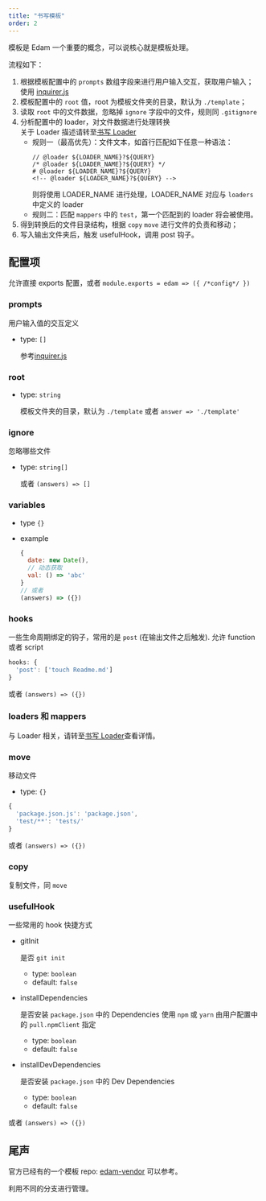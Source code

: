 ```yaml
---
title: "书写模板"
order: 2
---
```


模板是 Edam 一个重要的概念，可以说核心就是模板处理。

流程如下：

1. 根据模板配置中的 `prompts` 数组字段来进行用户输入交互，获取用户输入；  
   使用 [inquirer.js](https://github.com/SBoudrias/Inquirer.js/)
2. 模板配置中的 `root` 值，root 为模板文件夹的目录，默认为 `./template`；
3. 读取 `root` 中的文件数据，忽略掉 `ignore` 字段中的文件，规则同 `.gitignore`
4. 分析配置中的 loader，对文件数据进行处理转换  
    关于 Loader 描述请转至[书写 Loader](./write-loader_zh.md)
   * 规则一（最高优先）：文件文本，如首行匹配如下任意一种语法：
     ```text
     // @loader ${LOADER_NAME}?${QUERY}
     /* @loader ${LOADER_NAME}?${QUERY} */
     # @loader ${LOADER_NAME}?${QUERY}
     <!-- @loader ${LOADER_NAME}?${QUERY} -->
     ```
     则将使用 LOADER_NAME 进行处理，LOADER_NAME 对应与 `loaders` 中定义的 loader
   * 规则二：匹配 `mappers` 中的 `test`，第一个匹配到的 loader 将会被使用。
5. 得到转换后的文件目录结构，根据 `copy` `move` 进行文件的负责和移动；
6. 写入输出文件夹后，触发 usefulHook，调用 post 钩子。

## 配置项

允许直接 exports 配置，或者 `module.exports = edam => ({ /*config*/ })`

### prompts

用户输入值的交互定义

* type: `[]`

  参考[inquirer.js](https://github.com/SBoudrias/Inquirer.js/)

### root

* type: `string`

  模板文件夹的目录，默认为 `./template`
  或者 `answer => './template'`

### ignore

忽略哪些文件

* type: `string[]`

  或者 `(answers) => []`

### variables

* type `{}`
* example

  ```javascript
  {
    date: new Date(),
    // 动态获取
    val: () => 'abc'
  }
  // 或者
  (answers) => ({})
  ```

### hooks

一些生命周期绑定的钩子，常用的是 `post` (在输出文件之后触发).
允许 function 或者 script

```javascript
hooks: {
  'post': ['touch Readme.md']
}
```

或者 `(answers) => ({})`

### loaders 和 mappers

与 Loader 相关，请转至[书写 Loader](./write-loader_zh.md)查看详情。

### move

移动文件

* type: `{}`

```javascript
{
  'package.json.js': 'package.json',
  'test/**': 'tests/'
}
```

或者 `(answers) => ({})`

### copy

复制文件，同 `move`

### usefulHook

一些常用的 hook 快捷方式

* gitInit

  是否 `git init`

  * type: `boolean`
  * default: `false`

* installDependencies

  是否安装 `package.json` 中的 Dependencies
  使用 `npm` 或 `yarn` 由用户配置中的 `pull.npmClient` 指定

  * type: `boolean`
  * default: `false`

* installDevDependencies

  是否安装 `package.json` 中的 Dev Dependencies

  * type: `boolean`
  * default: `false`

或者 `(answers) => ({})`

## 尾声

官方已经有的一个模板 repo: [edam-vendor](https://github.com/imcuttle/edam-vendor) 可以参考。

利用不同的分支进行管理。
